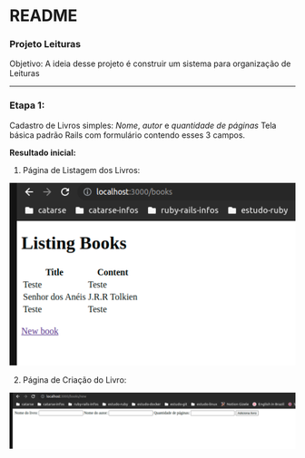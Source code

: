 # README

### Projeto Leituras

Objetivo: A ideia desse projeto é construir um sistema para organização de Leituras

___
### Etapa 1:
Cadastro de Livros simples: *Nome*, *autor* e *quantidade de páginas*
Tela básica padrão Rails com formulário contendo esses 3 campos.

**Resultado inicial:**

  1. Página de Listagem dos Livros:

  ![books](readme_images/first_step/books.png)

  2. Página de Criação do Livro:

  ![new_book](readme_images/first_step/new_book.png)
